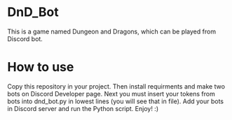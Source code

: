 # DnD_Bot
This is a game named Dungeon and Dragons, which can be played from Discord bot. 
# How to use
Copy this repository in your project. Then install requirments and make two bots on Discord Developer page. Next you must insert your tokens from bots into dnd_bot.py in lowest lines (you will see that in file). Add your bots in Discord server and run the Python script. Enjoy! :)

